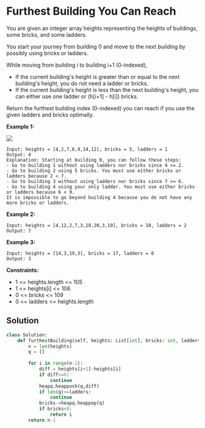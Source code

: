 <h1>Furthest Building You Can Reach</h1>

<p>
You are given an integer array heights representing the heights of buildings, some bricks, and some ladders.

You start your journey from building 0 and move to the next building by possibly using bricks or ladders.

While moving from building i to building i+1 (0-indexed),

- If the current building's height is greater than or equal to the next building's height, you do not need a ladder or bricks.
- If the current building's height is less than the next building's height, you can either use one ladder or (h[i+1] - h[i]) bricks.

Return the furthest building index (0-indexed) you can reach if you use the given ladders and bricks optimally.

<b>Example 1:</b>

<img src="https://assets.leetcode.com/uploads/2020/10/27/q4.gif">

    Input: heights = [4,2,7,6,9,14,12], bricks = 5, ladders = 1
    Output: 4
    Explanation: Starting at building 0, you can follow these steps:
    - Go to building 1 without using ladders nor bricks since 4 >= 2.
    - Go to building 2 using 5 bricks. You must use either bricks or ladders because 2 < 7.
    - Go to building 3 without using ladders nor bricks since 7 >= 6.
    - Go to building 4 using your only ladder. You must use either bricks or ladders because 6 < 9.
    It is impossible to go beyond building 4 because you do not have any more bricks or ladders.
    
<b>Example 2:</b>

    Input: heights = [4,12,2,7,3,18,20,3,19], bricks = 10, ladders = 2
    Output: 7
    
<b>Example 3:</b>

    Input: heights = [14,3,19,3], bricks = 17, ladders = 0
    Output: 3
    
<b>Constraints:</b>

- 1 <= heights.length <= 105
- 1 <= heights[i] <= 106
- 0 <= bricks <= 109
- 0 <= ladders <= heights.length

<h2>Solution</h2>

```python
class Solution:
    def furthestBuilding(self, heights: List[int], bricks: int, ladders: int) -> int:
        n = len(heights)
        q = []
        
        for i in range(n-1):
            diff = heights[i+1]-heights[i]
            if diff<=0:
                continue
            heapq.heappush(q,diff)
            if len(q)<=ladders:
                continue
            bricks-=heapq.heappop(q)
            if bricks<0:
                return i
        return n-1
```
